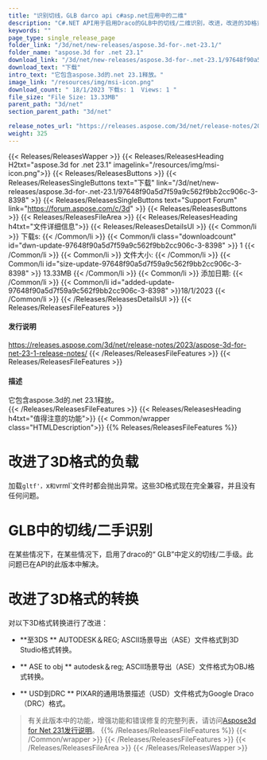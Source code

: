 ```yaml
---
title: "识别切线，GLB darco api c#asp.net应用中的二维" 
description: "C#.NET API用于启用Draco的GLB中的切线/二维识别，改进，改进的3D格式（GLTF，X，VRML）加载，将ASE转换为3DS，将ASE转换为OBJ，to obj，usd to drc。" 
keywords: ""
page_type: single_release_page
folder_link: "/3d/net/new-releases/aspose.3d-for-.net-23.1/"
folder_name: "aspose.3d for .net 23.1" 
download_link: "/3d/net/new-releases/aspose.3d-for-.net-23.1/97648f90a5d7f59a9c562f9bb2cc906c-3-8398"
download_text: "下载" 
intro_text: "它包含aspose.3d的.net 23.1释放。" 
image_link: "/resources/img/msi-icon.png"
download_count: " 18/1/2023 下载s: 1  Views: 1 "
file_size: "File Size: 13.33MB"
parent_path: "3d/net"
section_parent_path: "3d/net"

release_notes_url: "https://releases.aspose.com/3d/net/release-notes/2023/aspose-3d-for-net-23-1-release-notes/"
weight: 325
---
```

{{< Releases/ReleasesWapper >}}
{{< Releases/ReleasesHeading H2txt="aspose.3d for .net 23.1" imagelink="/resources/img/msi-icon.png">}}
{{< Releases/ReleasesButtons >}}
{{< Releases/ReleasesSingleButtons text="下载" link="/3d/net/new-releases/aspose.3d-for-.net-23.1/97648f90a5d7f59a9c562f9bb2cc906c-3-8398" >}}
{{< Releases/ReleasesSingleButtons text="Support Forum" link="https://forum.aspose.com/c/3d" >}}
{{< Releases/ReleasesButtons >}}
{{< Releases/ReleasesFileArea >}}
{{< Releases/ReleasesHeading h4txt="文件详细信息">}}
{{< Releases/ReleasesDetailsUl >}}
{{< Common/li >}} 下载s: {{< /Common/li >}}
{{< Common/li class="downloadcount" id="dwn-update-97648f90a5d7f59a9c562f9bb2cc906c-3-8398" >}} 1 {{< /Common/li >}}
{{< Common/li >}} 文件大小: {{< /Common/li >}}
{{< Common/li id="size-update-97648f90a5d7f59a9c562f9bb2cc906c-3-8398" >}} 13.33MB {{< /Common/li >}}
{{< Common/li >}} 添加日期: {{< /Common/li >}}
{{< Common/li id="added-update-97648f90a5d7f59a9c562f9bb2cc906c-3-8398" >}}18/1/2023 {{< /Common/li >}}
{{< /Releases/ReleasesDetailsUl >}}
{{< Releases/ReleasesFileFeatures >}}
<h4>发行说明</h4>
<a href='https://releases.aspose.com/3d/net/release-notes/2023/aspose-3d-for-net-23-1-release-notes/'>https://releases.aspose.com/3d/net/release-notes/2023/aspose-3d-for-net-23-1-release-notes/</a>
{{< /Releases/ReleasesFileFeatures >}}
{{< Releases/ReleasesFileFeatures >}}
<h4>描述</h4>
<div class="HTMLDescription">它包含aspose.3d的.net 23.1释放。</div>
{{< /Releases/ReleasesFileFeatures >}}
{{< Releases/ReleasesHeading h4txt="值得注意的功能">}}
{{< Common/wrapper class="HTMLDescription">}}
{{% Releases/ReleasesFileFeatures %}}

# 改进了3D格式的负载

加载`gltf'，`x`和`vrml`文件时都会抛出异常。这些3D格式现在完全兼容，并且没有任何问题。

# GLB中的切线/二手识别

在某些情况下，在某些情况下，启用了draco的“ GLB”中定义的切线/二手级。此问题已在API的此版本中解决。

# 改进了3D格式的转换

对以下3D格式转换进行了改进：

 -  **至3DS ** AUTODESK＆REG; ASCII场景导出（ASE）文件格式到3D Studio格式转换。

 -  ** ASE to obj ** autodesk＆reg; ASCII场景导出（ASE）文件格式为OBJ格式转换。

 -  ** USD到DRC ** PIXAR的通用场景描述（USD）文件格式为Google Draco（DRC）格式。

>有关此版本中的功能，增强功能和错误修复的完整列表，请访问[Aspose3d for Net 231发行说明](https://releases.aspose.com/3d/net/release-notes/2023/aspose-3d-for-net-23-1-release-notes/)。
{{% /Releases/ReleasesFileFeatures %}}
{{< /Common/wrapper >}}
{{< /Releases/ReleasesFileFeatures >}}
{{< /Releases/ReleasesFileArea >}}
{{< /Releases/ReleasesWapper >}}
